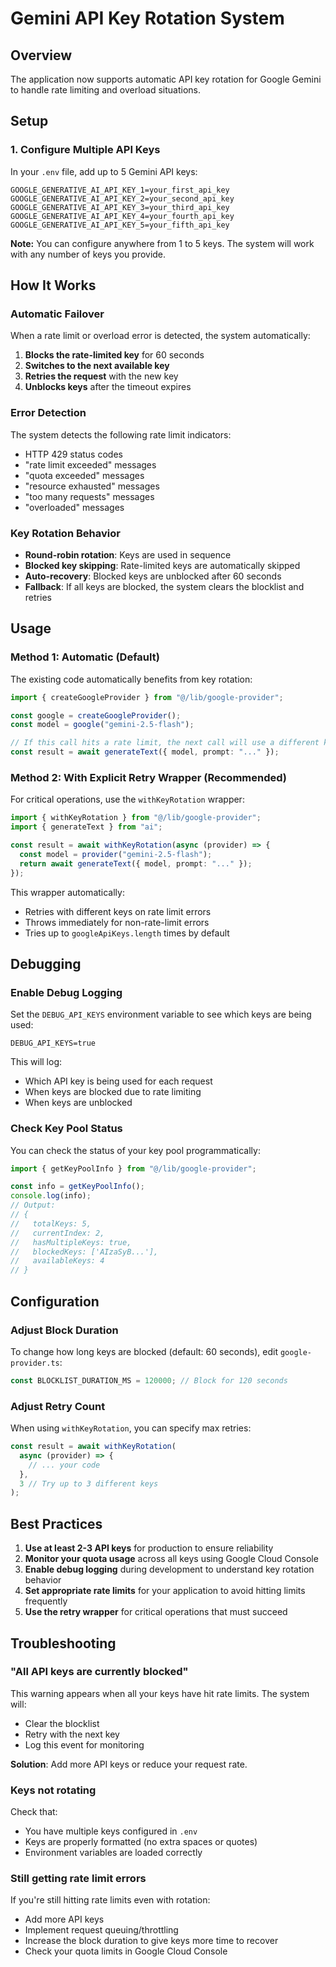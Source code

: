 # Gemini API Key Rotation System

## Overview
The application now supports automatic API key rotation for Google Gemini to handle rate limiting and overload situations.

## Setup

### 1. Configure Multiple API Keys
In your `.env` file, add up to 5 Gemini API keys:

```env
GOOGLE_GENERATIVE_AI_API_KEY_1=your_first_api_key
GOOGLE_GENERATIVE_AI_API_KEY_2=your_second_api_key
GOOGLE_GENERATIVE_AI_API_KEY_3=your_third_api_key
GOOGLE_GENERATIVE_AI_API_KEY_4=your_fourth_api_key
GOOGLE_GENERATIVE_AI_API_KEY_5=your_fifth_api_key
```

**Note:** You can configure anywhere from 1 to 5 keys. The system will work with any number of keys you provide.

## How It Works

### Automatic Failover
When a rate limit or overload error is detected, the system automatically:
1. **Blocks the rate-limited key** for 60 seconds
2. **Switches to the next available key** 
3. **Retries the request** with the new key
4. **Unblocks keys** after the timeout expires

### Error Detection
The system detects the following rate limit indicators:
- HTTP 429 status codes
- "rate limit exceeded" messages
- "quota exceeded" messages
- "resource exhausted" messages
- "too many requests" messages
- "overloaded" messages

### Key Rotation Behavior
- **Round-robin rotation**: Keys are used in sequence
- **Blocked key skipping**: Rate-limited keys are automatically skipped
- **Auto-recovery**: Blocked keys are unblocked after 60 seconds
- **Fallback**: If all keys are blocked, the system clears the blocklist and retries

## Usage

### Method 1: Automatic (Default)
The existing code automatically benefits from key rotation:

```typescript
import { createGoogleProvider } from "@/lib/google-provider";

const google = createGoogleProvider();
const model = google("gemini-2.5-flash");

// If this call hits a rate limit, the next call will use a different key
const result = await generateText({ model, prompt: "..." });
```

### Method 2: With Explicit Retry Wrapper (Recommended)
For critical operations, use the `withKeyRotation` wrapper:

```typescript
import { withKeyRotation } from "@/lib/google-provider";
import { generateText } from "ai";

const result = await withKeyRotation(async (provider) => {
  const model = provider("gemini-2.5-flash");
  return await generateText({ model, prompt: "..." });
});
```

This wrapper automatically:
- Retries with different keys on rate limit errors
- Throws immediately for non-rate-limit errors
- Tries up to `googleApiKeys.length` times by default

## Debugging

### Enable Debug Logging
Set the `DEBUG_API_KEYS` environment variable to see which keys are being used:

```env
DEBUG_API_KEYS=true
```

This will log:
- Which API key is being used for each request
- When keys are blocked due to rate limiting
- When keys are unblocked

### Check Key Pool Status
You can check the status of your key pool programmatically:

```typescript
import { getKeyPoolInfo } from "@/lib/google-provider";

const info = getKeyPoolInfo();
console.log(info);
// Output:
// {
//   totalKeys: 5,
//   currentIndex: 2,
//   hasMultipleKeys: true,
//   blockedKeys: ['AIzaSyB...'],
//   availableKeys: 4
// }
```

## Configuration

### Adjust Block Duration
To change how long keys are blocked (default: 60 seconds), edit `google-provider.ts`:

```typescript
const BLOCKLIST_DURATION_MS = 120000; // Block for 120 seconds
```

### Adjust Retry Count
When using `withKeyRotation`, you can specify max retries:

```typescript
const result = await withKeyRotation(
  async (provider) => {
    // ... your code
  },
  3 // Try up to 3 different keys
);
```

## Best Practices

1. **Use at least 2-3 API keys** for production to ensure reliability
2. **Monitor your quota usage** across all keys using Google Cloud Console
3. **Enable debug logging** during development to understand key rotation behavior
4. **Set appropriate rate limits** for your application to avoid hitting limits frequently
5. **Use the retry wrapper** for critical operations that must succeed

## Troubleshooting

### "All API keys are currently blocked"
This warning appears when all your keys have hit rate limits. The system will:
- Clear the blocklist
- Retry with the next key
- Log this event for monitoring

**Solution**: Add more API keys or reduce your request rate.

### Keys not rotating
Check that:
- You have multiple keys configured in `.env`
- Keys are properly formatted (no extra spaces or quotes)
- Environment variables are loaded correctly

### Still getting rate limit errors
If you're still hitting rate limits even with rotation:
- Add more API keys
- Implement request queuing/throttling
- Increase the block duration to give keys more time to recover
- Check your quota limits in Google Cloud Console
